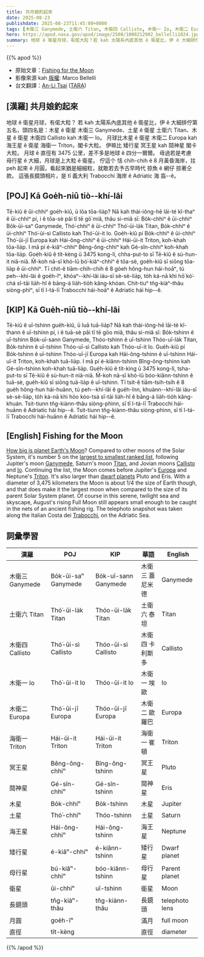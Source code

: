 ```yaml
---
title: 共月娘釣起來
date: 2025-08-23
publishdate: 2025-08-23T11:45:00+0800
tags: [木衛三 Ganymede, 土衛六 Titan, 木衛四 Callisto, 木衛一 Io, 木衛二 Europa, 海衛一 Triton, 冥王星, 木星, 土星, 海王星, 鬩神星, 矮行星, 母行星, 衛星, 長鏡頭, 月圓, 直徑]
hero: https://apod.nasa.gov/apod/image/2508/1000212902_bellelli1024.jpg
summary: 地球 ê 衛星月球，有偌大粒？若 kah 太陽系內底其他 ê 衛星比，伊 ê 大細排佇第五名。
---
```


{{% apod %}}

- 原始文章：[Fishing for the Moon](https://apod.nasa.gov/apod/ap250823.html)
- 影像來源 kah [版權][Copyright]: Marco Bellelli
- 台文翻譯：[An-Li Tsai][An-Li Tsai] ([TARA][TARA])


## [漢羅] 共月娘釣起來
地球 ê 衛星月球，有偌大粒？
若 kah 太陽系內底其他 ê 衛星比，伊 ê 大細排佇第五名，頭四名是：木星 ê 衛星 木衛三 Ganymede、土星 ê 衛星 土衛六 Titan、木星 ê 衛星 木衛四 Callisto kah 木衛一 Io。
月球比木星 ê 衛星 木衛二 Europa kah 海王星 ê 衛星 海衛一 Triton，閣卡大粒。
伊嘛比 矮行星 冥王星 kah 鬩神星 閣卡大粒。
月球 ê 直徑有 3475 公里，差不多是地球 ê 四分一爾爾。
毋過若是考慮 母行星 ê 大細，月球是上大粒 ê 衛星。
佇這个 恬 chih-chih ê 8 月黃昏海岸，拄 peh 起來 ê 月圓，看起來猶是細細粒，就敢若去予古早時代 掠魚 ê 網仔 掠著仝款。
這張長鏡頭相片，是 tī 義大利 Trabocchi 海岸 ê Adriatic 海 翕--ê。

<!--
## [英文] Fishing for the Moon
How big is planet Earth's Moon?
Compared to other moons of the Solar System, it's number 5 on the largest to smallest ranked list, following Jupiter's moon Ganymede, Saturn's moon Titan, and Jovian moons Callisto and Io.
Continuing the list, the Moon comes before Jupiter's Europa and Neptune's Triton.
It's also larger than dwarf planets Pluto and Eris.
With a diameter of 3,475 kilometers the Moon is about 1/4 the size of Earth though, and that does make it the largest moon when compared to the size of its parent Solar System planet.
Of course in this serene, twilight sea and skyscape, August's rising Full Moon still appears small enough to be caught in the nets of an ancient fishing rig.
The telephoto snapshot was taken along the Italian Costa dei Trabocchi, on the Adriatic Sea.

## [中文] 釣月
地球的衛星月亮有多大？
與太陽係其他衛星相比，按大小排序，月亮位居第五，僅次於木星的衛星木衛三、土星的衛星土衛六以及木星的衛星木衛四和木衛一。
月亮的體積也超過了木星的衛星木衛二和海王星的衛星海衛一。
它也比矮行星冥王星和鬩神星還要大。
月亮的直徑為3475公里，約為地球的四分之一，與其母星太陽系行星相比，這確實使它成為最大的衛星。
當然，在這片寧靜的暮色海天景色中，八月冉冉升起的滿月仍然顯得小得像被古代漁網捕獲一樣。
這張遠攝快照是在亞得里亞海的意大利特拉博奇海岸拍攝的。

-->

## [POJ] Kā Goe̍h-niû tiò--khí-lâi
Tē-kiû ê ūi-chhiⁿ goe̍h-kiû, ū lōa tōa-lia̍p?
Nā kah thài-iông-hē lāi-té kî-thaⁿ ê ūi-chhiⁿ pí, i ê tōa-sè pâi tī tē gō͘ miâ, thâu sì-miâ sī: Bo̍k-chhiⁿ ê ūi-chhiⁿ Bo̍k-ūi-saⁿ Ganymede, Thó͘-chhiⁿ ê ūi-chhiⁿ Thó͘-ūi-la̍k Titan, Bo̍k-chhiⁿ ê ūi-chhiⁿ Thó͘-ūi-sì Callisto kah Thó͘-ūi-it Io.
Goe̍h-kiû pí Bo̍k-chhiⁿ ê ūi-chhiⁿ Thó͘-ūi-jī Europa kah Hái-ông-chhiⁿ ê ūi-chhiⁿ Hái-ūi-it Triton, koh-khah tōa-lia̍p.
I mā pí é-kiâⁿ-chhiⁿ Bêng-ông-chhiⁿ kah Gé-sîn-chhiⁿ koh-khah tōa-lia̍p.
Goe̍h-kiû ê ti̍t-kèng ū 3475 kong-lí, chha-put-to sī Tē-kiû ê sù-hun-it niā-niā.
M̄-koh nā-sī khó-lū bó͘-kiâⁿ-chhiⁿ ê tōa-sè, goe̍h-kiû sī siōng tōa-lia̍p ê ūi-chhiⁿ.
Tī chit-ê tiām-chih-chih ê 8 go̍eh hông-hun hái-hoāⁿ, tú peh--khí-lâi ê goe̍h-îⁿ, khòaⁿ--khí-lâi iáu-sī sè-sè-lia̍p, to̍h ká-nā khì hō͘ kó͘-chá sî-tāi lia̍h-hî ê bāng-á lia̍h-tio̍h kâng-khóan.
Chit-tiuⁿ tn̂g-kiàⁿ-thâu siòng-phìⁿ, sī tī I-tá-lī Trabocchi hái-hoāⁿ ê Adriatic hái hip--ê.

## [KIP] Kā Gue̍h-niû tiò--khí-lâi
Tē-kiû ê uī-tshinn gue̍h-kiû, ū luā tuā-lia̍p?
Nā kah thài-iông-hē lāi-té kî-thann ê uī-tshinn pí, i ê tuā-sè pâi tī tē gōo miâ, thâu sì-miâ sī: Bo̍k-tshinn ê uī-tshinn Bo̍k-uī-sann Ganymede, Thóo-tshinn ê uī-tshinn Thóo-uī-la̍k Titan, Bo̍k-tshinn ê uī-tshinn Thóo-uī-sì Callisto kah Thóo-uī-it Io.
Gue̍h-kiû pí Bo̍k-tshinn ê uī-tshinn Thóo-uī-jī Europa kah Hái-ông-tshinn ê uī-tshinn Hái-uī-it Triton, koh-khah tuā-lia̍p.
I mā pí é-kiânn-tshinn Bîng-ông-tshinn kah Gé-sîn-tshinn koh-khah tuā-lia̍p.
Gue̍h-kiû ê ti̍t-kìng ū 3475 kong-lí, tsha-put-to sī Tē-kiû ê sù-hun-it niā-niā.
M̄-koh nā-sī khó-lū bóo-kiânn-tshinn ê tuā-sè, gue̍h-kiû sī siōng tuā-lia̍p ê uī-tshinn.
Tī tsit-ê tiām-tsih-tsih ê 8 gue̍h hông-hun hái-huānn, tú peh--khí-lâi ê gue̍h-înn, khuànn--khí-lâi iáu-sī sè-sè-lia̍p, to̍h ká-nā khì hōo kóo-tsá sî-tāi lia̍h-hî ê bāng-á lia̍h-tio̍h kâng-khuán.
Tsit-tiunn tn̂g-kiànn-thâu siòng-phìnn, sī tī I-tá-lī Trabocchi hái-huānn ê Adriatic hái hip--ê.
Tsit-tiunn tn̂g-kiànn-thâu siòng-phìnn, sī tī I-tá-lī Trabocchi hái-huānn ê Adriatic hái hip--ê.

## [English] Fishing for the Moon

[How big is planet Earth's Moon][How_big_is_planet_Earth_s_Moon]?
Compared to other moons of the Solar System, it's number 5 on the [largest to smallest ranked list][largest_to_smallest_ranked_list], following Jupiter's moon [Ganymede][Ganymede], Saturn's moon [Titan][Titan], and Jovian moons [Callisto][Callisto] and [Io][Io].
Continuing the list, the Moon comes before Jupiter's [Europa][Europa] and Neptune's [Triton][Triton].
It's also larger than [dwarf planets][dwarf_planets] Pluto and Eris.
With a diameter of 3,475 kilometers the Moon is about 1/4 the size of Earth though, and that does make it the largest moon when compared to the size of its parent Solar System planet.
Of course in this serene, twilight sea and skyscape, August's rising Full Moon still appears small enough to be caught in the nets of an ancient fishing rig.
The telephoto snapshot was taken along the Italian Costa dei [Trabocchi][Trabocchi], on the Adriatic Sea.

## 詞彙學習
|漢羅|POJ|KIP|華語|English|
|-|-|-|-|-|
| 木衛三 Ganymede | Bo̍k-ūi-saⁿ Ganymede | Bo̍k-uī-sann Ganymede | 木衛三 蓋尼米德 | Ganymede |
| 土衛六 Titan | Thó͘-ūi-la̍k Titan | Thóo-ūi-la̍k Titan | 土衛六 泰坦 | Titan |
| 木衛四 Callisto | Thó͘-ūi-sì Callisto | Thóo-ūi-sì Callisto | 木衛四 卡利斯多 | Callisto |
| 木衛一 Io | Thó͘-ūi-it Io | Thóo-ūi-it Io | 木衛一 埃歐 | Io |
| 木衛二 Europa | Thó͘-ūi-jī Europa | Thóo-ūi-jī Europa | 木衛二 歐羅巴 | Europa |
| 海衛一 Triton | Hái-ūi-it Triton | Hái-ūi-it Triton | 海衛一 崔頓 | Triton |
| 冥王星 | Bêng-ông-chhiⁿ | Bîng-ông-tshinn | 冥王星 | Pluto |
| 鬩神星 | Gé-sîn-chhiⁿ | Gé-sîn-tshinn | 鬩神星 | Eris |
| 木星 | Bo̍k-chhiⁿ | Bo̍k-tshinn | 木星 | Jupiter |
| 土星 | Thó͘-chhiⁿ | Thóo-tshinn | 土星 | Saturn |
| 海王星 | Hái-ông-chhiⁿ | Hái-ông-tshinn | 海王星 | Neptune |
| 矮行星 | é-kiâⁿ-chhiⁿ | é-kiânn-tshinn | 矮行星 | Dwarf planet |
| 母行星 | bú-kiâⁿ-chhiⁿ | bóo-kiânn-tshinn | 母行星 | Parent planet |
| 衛星 | ūi-chhiⁿ | uī-tshinn | 衛星 | Moon |
| 長鏡頭 | tn̂g-kiàⁿ-thâu | tn̂g-kiànn-thâu | 長鏡頭 | telephoto lens |
| 月圓 | goe̍h-îⁿ |  | 滿月 | full moon |
| 直徑 | ti̍t-kèng |  | 直徑 | diameter |

{{% /apod %}}

[An-Li Tsai]: mailto:thianbun.taigi@gmail.com
[TARA]: https://tara.tw

[Copyright]: https://apod.nasa.gov/apod/fap/lib/about_apod.html#srapply
[License3]: https://creativecommons.org/licenses/by-nc-nd/3.0/
[License2]:https://creativecommons.org/licenses/by-nc-nd/2.0/
[NASA]:https://www.nasa.gov/

[How_big_is_planet_Earth_s_Moon]:https://science.nasa.gov/moon/facts/
[largest_to_smallest_ranked_list]:https://en.wikipedia.org/wiki/List_of_Solar_System_objects_by_size
[Ganymede]:https://apod.nasa.gov/apod/ap231128.html
[Titan]:https://apod.nasa.gov/apod/ap250503.html
[Callisto]:https://apod.nasa.gov/apod/ap020120.html
[Io]:https://apod.nasa.gov/apod/ap231023.html
[Europa]:https://apod.nasa.gov/apod/ap240329.html
[Triton]:https://apod.nasa.gov/apod/ap140826.html
[dwarf_planets]:https://en.wikipedia.org/wiki/Dwarf_planet
[Trabocchi]:https://en.wikipedia.org/wiki/Trabocchi_Coast
[30_times_a_second]:https://apod.nasa.gov/apod/ap250824.html

[Copyright]:lib/about_apod.html#srapply